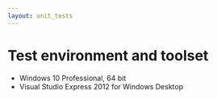 ```yaml
---
layout: unit_tests
---
```


# Test environment and toolset 

* Windows 10 Professional, 64 bit
* Visual Studio Express 2012 for Windows Desktop
